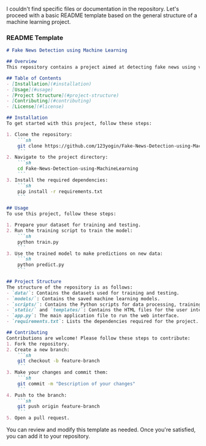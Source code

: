 I couldn't find specific files or documentation in the repository. Let's proceed with a basic README template based on the general structure of a machine learning project.

### README Template

```markdown
# Fake News Detection using Machine Learning

## Overview
This repository contains a project aimed at detecting fake news using various machine learning algorithms. The project is implemented in Python and includes the use of HTML for the user interface.

## Table of Contents
- [Installation](#installation)
- [Usage](#usage)
- [Project Structure](#project-structure)
- [Contributing](#contributing)
- [License](#license)

## Installation
To get started with this project, follow these steps:

1. Clone the repository:
    ```sh
    git clone https://github.com/123yogin/Fake-News-Detection-using-MachineLearning.git
    ```
2. Navigate to the project directory:
    ```sh
    cd Fake-News-Detection-using-MachineLearning
    ```
3. Install the required dependencies:
    ```sh
    pip install -r requirements.txt
    ```

## Usage
To use this project, follow these steps:

1. Prepare your dataset for training and testing.
2. Run the training script to train the model:
    ```sh
    python train.py
    ```
3. Use the trained model to make predictions on new data:
    ```sh
    python predict.py
    ```

## Project Structure
The structure of the repository is as follows:
- `data/`: Contains the datasets used for training and testing.
- `models/`: Contains the saved machine learning models.
- `scripts/`: Contains the Python scripts for data processing, training, and prediction.
- `static/` and `templates/`: Contains the HTML files for the user interface.
- `app.py`: The main application file to run the web interface.
- `requirements.txt`: Lists the dependencies required for the project.

## Contributing
Contributions are welcome! Please follow these steps to contribute:
1. Fork the repository.
2. Create a new branch:
    ```sh
    git checkout -b feature-branch
    ```
3. Make your changes and commit them:
    ```sh
    git commit -m "Description of your changes"
    ```
4. Push to the branch:
    ```sh
    git push origin feature-branch
    ```
5. Open a pull request.
```

You can review and modify this template as needed. Once you're satisfied, you can add it to your repository.
